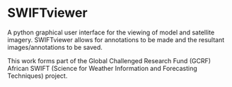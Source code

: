 # SWIFTviewer

A python graphical user interface for the viewing of model and satellite imagery. SWIFTviewer allows for annotations to be made and the resultant images/annotations to be saved.

This work forms part of the Global Challenged Research Fund (GCRF) African SWIFT (Science for Weather Information and Forecasting Techniques) project.
